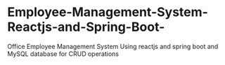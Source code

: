 # Employee-Management-System-Reactjs-and-Spring-Boot-
Office Employee Management System Using reactjs and spring boot and MySQL database for CRUD operations
